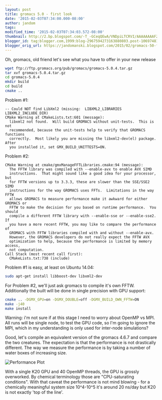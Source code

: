```yaml
---
layout: post
title: gromacs 5.0 - first look
date: '2015-02-03T07:34:00.000-08:00'
author: jandom
tags: 
modified_time: '2015-02-03T07:34:03.572-08:00'
thumbnail: http://2.bp.blogspot.com/-T_-GCeqQEwA/VNDpiLTCRVI/AAAAAAAAFZs/kpjmjf3yanc/s72-c/plot.png
blogger_id: tag:blogger.com,1999:blog-2967594273163880803.post-1069748185966218384
blogger_orig_url: https://jandomanski.blogspot.com/2015/02/gromacs-50-first-look.html
---
```


Oh, gromacs, old friend let's see what you have to offer in your new release

```bash
wget ftp://ftp.gromacs.org/pub/gromacs/gromacs-5.0.4.tar.gz
tar xvf gromacs-5.0.4.tar.gz
cd gromacs-5.0.4
mkdir build
cd build
cmake ..
```

Problem #1:
```
-- Could NOT find LibXml2 (missing:  LIBXML2_LIBRARIES LIBXML2_INCLUDE_DIR)
CMake Warning at CMakeLists.txt:601 (message):
  libxml2 not found.  Will build GROMACS without unit-tests.  This is not
  recommended, because the unit-tests help to verify that GROMACS functions
  correctly.  Most likely you are missing the libxml2-dev(el) package.  After
  you installed it, set GMX_BUILD_UNITTESTS=ON.
```

Problem #2:
```
CMake Warning at cmake/gmxManageFFTLibraries.cmake:94 (message):
  The FFTW library was compiled with --enable-avx to enable AVX SIMD
  instructions.  That might sound like a good idea for your processor, but
  for FFTW versions up to 3.3.3, these are slower than the SSE/SSE2 SIMD
  instructions for the way GROMACS uses FFTs.  Limitations in the way FFTW
  allows GROMACS to measure performance make it awkward for either GROMACS or
  FFTW to make the decision for you based on runtime performance.  You should
  compile a different FFTW library with --enable-sse or --enable-sse2.  If
  you have a more recent FFTW, you may like to compare the performance of
  GROMACS with FFTW libraries compiled with and without --enable-avx.
  However, the GROMACS developers do not really expect the FFTW AVX
  optimization to help, because the performance is limited by memory access,
  not computation.
Call Stack (most recent call first):
  CMakeLists.txt:738 (include)
```

Problem #1 is easy, at least on Ubuntu 14.04:

```bash
sudo apt-get install libboost-dev libxml2-dev
```

For Problem #2, we'll just ask gromacs to compile it's own FFTW. Additionally the built will be done in single precision with GPU support:

```bash
cmake .. -DGMX_GPU=on -DGMX_DOUBLE=off -DGMX_BUILD_OWN_FFTW=ON
make -j40
make install
```

Warning: i'm not sure if at this stage I need to worry about OpenMP vs MPI. All runs will be single node, to test the GPU code, so I'm going to ignore the MPI, which in my understanding is only used for inter-node simulations?

Good, let's compile an equivalent version of the gromacs 4.6.7 and compare the two creatures. The expectation is that the performance is not drastically different. The way we measure the performance is by taking a number of water boxes of increasing size.

![Performance Plot](http://2.bp.blogspot.com/-T_-GCeqQEwA/VNDpiLTCRVI/AAAAAAAAFZs/kpjmjf3yanc/s1600/plot.png)

With a single K20 GPU and 40 OpenMP threads, the GPU is grossly overworked. By chemical terminology those are "CPU-saturating conditions". With that caveat the performance is not mind blowing - for a chemically meaningful system size 10^4-10^5 it's around 20 ns/day but K20 is not exactly 'top of the line'.